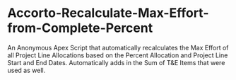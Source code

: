 # Accorto-Recalculate-Max-Effort-from-Complete-Percent
An Anonymous Apex Script that automatically recalculates the Max Effort of all Project Line Allocations based on the Percent Allocation and Project Line Start and End Dates. Automatically adds in the Sum of T&E Items that were used as well.
